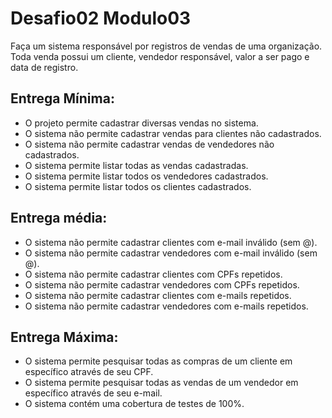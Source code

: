 # Desafio02 Modulo03

Faça um sistema responsável por registros de vendas de uma organização. Toda venda possui um cliente, vendedor responsável, valor a ser pago e data de registro. 

## Entrega Mínima:
- O projeto permite cadastrar diversas vendas no sistema. 
- O sistema não permite cadastrar vendas para clientes não cadastrados. 
- O sistema não permite cadastrar vendas de vendedores não cadastrados.
- O sistema permite listar todas as vendas cadastradas. 
- O sistema permite listar todos os vendedores cadastrados. 
- O sistema permite listar todos os clientes cadastrados. 
## Entrega média: 
- O sistema não permite cadastrar clientes com e-mail inválido (sem @). 
- O sistema não permite cadastrar vendedores com e-mail inválido (sem @). 
- O sistema não permite cadastrar clientes com CPFs repetidos. 
- O sistema não permite cadastrar vendedores com CPFs repetidos. 
- O sistema não permite cadastrar clientes com e-mails repetidos. 
- O sistema não permite cadastrar vendedores com e-mails repetidos.
## Entrega Máxima: 
- O sistema permite pesquisar todas as compras de um cliente em específico através de seu CPF. 
- O sistema permite pesquisar todas as vendas de um vendedor em específico através de seu e-mail. 
- O sistema contém uma cobertura de testes de 100%.
